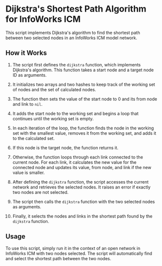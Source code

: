 # Dijkstra's Shortest Path Algorithm for InfoWorks ICM

This script implements Dijkstra's algorithm to find the shortest path between two selected nodes in an InfoWorks ICM model network.

## How it Works

1. The script first defines the `dijkstra` function, which implements Dijkstra's algorithm. This function takes a start node and a target node ID as arguments.

2. It initializes two arrays and two hashes to keep track of the working set of nodes and the set of calculated nodes.

3. The function then sets the value of the start node to 0 and its from node and link to `nil`.

4. It adds the start node to the working set and begins a loop that continues until the working set is empty.

5. In each iteration of the loop, the function finds the node in the working set with the smallest value, removes it from the working set, and adds it to the calculated set.

6. If this node is the target node, the function returns it.

7. Otherwise, the function loops through each link connected to the current node. For each link, it calculates the new value for the connected node and updates its value, from node, and link if the new value is smaller.

8. After defining the `dijkstra` function, the script accesses the current network and retrieves the selected nodes. It raises an error if exactly two nodes are not selected.

9. The script then calls the `dijkstra` function with the two selected nodes as arguments.

10. Finally, it selects the nodes and links in the shortest path found by the `dijkstra` function.

## Usage

To use this script, simply run it in the context of an open network in InfoWorks ICM with two nodes selected. The script will automatically find and select the shortest path between the two nodes.